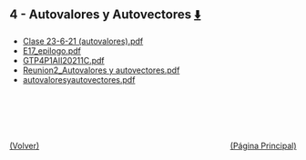 
<html>
<body>
<h2>4 - Autovalores y Autovectores <a href="https://downgit.github.io/#/home?url=https://github.com/Apuntes-FIUBA/Apuntes-Electronica/tree/main/81 - Matemática/8102 - Algebra II/Clases Vargas/4 - Autovalores y Autovectores" style="font-size:20px">  ⬇️ </a></h2>
<ul>
    <li><a href="Clase 23-6-21 (autovalores).pdf">Clase 23-6-21 (autovalores).pdf</a></li>
    <li><a href="E17_epilogo.pdf">E17_epilogo.pdf</a></li>
    <li><a href="GTP4P1AII20211C.pdf">GTP4P1AII20211C.pdf</a></li>
    <li><a href="Reunion2_Autovalores y autovectores.pdf">Reunion2_Autovalores y autovectores.pdf</a></li>
    <li><a href="autovaloresyautovectores.pdf">autovaloresyautovectores.pdf</a></li>
</ul>
</body>
</html>














<br><br><br><br><br><a href="../" style="float: left">(Volver)</a> <a href="https://apuntes-fiuba.github.io/Apuntes-Electronica" style="float: right">(Página Principal)</a>
